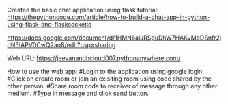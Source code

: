 Created the basic chat application using flask tutorial:  https://thepythoncode.com/article/how-to-build-a-chat-app-in-python-using-flask-and-flasksocketio

https://docs.google.com/document/d/1HMN6alJRSpuDhW7HAKvMbDSnfr2jdN3IAPV0CwQ2aq8/edit?usp=sharing

Web URL: https://jeevanandhcloud007.pythonanywhere.com/

How to use the web app: 
#Login to the application using google login.
#Click on create room or join an exisiting room using code shared by the other person.
#Share room code to receiver of message through any other medium.
#Type in message and click send button.
